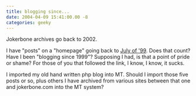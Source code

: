 ```yaml
---
title: blogging since...
date: 2004-04-09 15:41:00.00 -8
categories: geeky
---
```

Jokerbone archives go back to 2002.

I have "posts" on a "homepage" going back to [July of '99](/www/beginnings/index2.html). Does that count? Have I been "blogging since 1999"? Supposing I had, is that a point of pride or shame? For those of you that followed the link, I know, I know, it sucks.

I imported my old hand written php blog into MT. Should I import those five posts or so, plus others I have archived from various sites between that one and jokerbone.com into the MT system?
